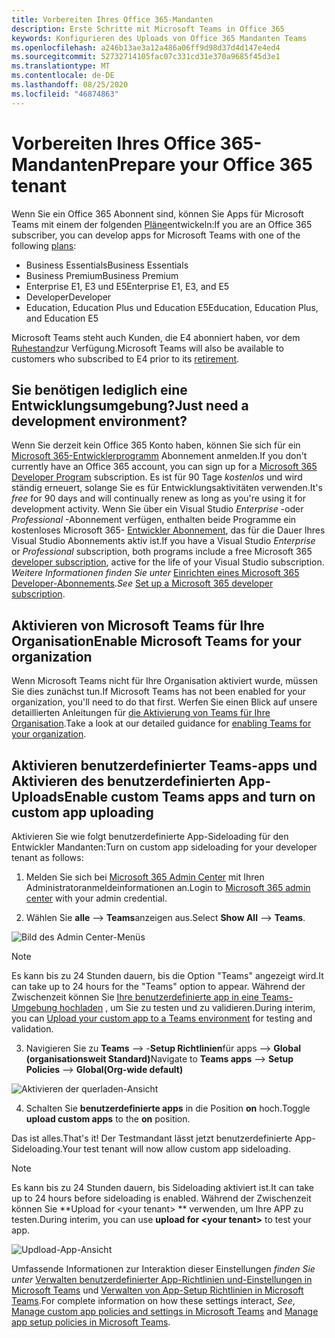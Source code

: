 ```yaml
---
title: Vorbereiten Ihres Office 365-Mandanten
description: Erste Schritte mit Microsoft Teams in Office 365
keywords: Konfigurieren des Uploads von Office 365 Mandanten Teams
ms.openlocfilehash: a246b13ae3a12a486a06ff9d98d37d4d147e4ed4
ms.sourcegitcommit: 52732714105fac07c331cd31e370a9685f45d3e1
ms.translationtype: MT
ms.contentlocale: de-DE
ms.lasthandoff: 08/25/2020
ms.locfileid: "46874863"
---
```

# <a name="prepare-your-office-365-tenant"></a><span data-ttu-id="c3ac9-104">Vorbereiten Ihres Office 365-Mandanten</span><span class="sxs-lookup"><span data-stu-id="c3ac9-104">Prepare your Office 365 tenant</span></span>

<span data-ttu-id="c3ac9-105">Wenn Sie ein Office 365 Abonnent sind, können Sie Apps für Microsoft Teams mit einem der folgenden [Pläne](https://products.office.com/business/compare-more-office-365-for-business-plans)entwickeln:</span><span class="sxs-lookup"><span data-stu-id="c3ac9-105">If you are an Office 365 subscriber, you can develop apps for Microsoft Teams with one of the following [plans](https://products.office.com/business/compare-more-office-365-for-business-plans):</span></span>

* <span data-ttu-id="c3ac9-106">Business Essentials</span><span class="sxs-lookup"><span data-stu-id="c3ac9-106">Business Essentials</span></span>
* <span data-ttu-id="c3ac9-107">Business Premium</span><span class="sxs-lookup"><span data-stu-id="c3ac9-107">Business Premium</span></span>
* <span data-ttu-id="c3ac9-108">Enterprise E1, E3 und E5</span><span class="sxs-lookup"><span data-stu-id="c3ac9-108">Enterprise E1, E3, and E5</span></span>
* <span data-ttu-id="c3ac9-109">Developer</span><span class="sxs-lookup"><span data-stu-id="c3ac9-109">Developer</span></span>
* <span data-ttu-id="c3ac9-110">Education, Education Plus und Education E5</span><span class="sxs-lookup"><span data-stu-id="c3ac9-110">Education, Education Plus, and Education E5</span></span>

<span data-ttu-id="c3ac9-111">Microsoft Teams steht auch Kunden, die E4 abonniert haben, vor dem [Ruhestand](https://support.office.com//article/important-information-for-office-365-enterprise-e4-customers-f9572348-43a2-43fa-a3d8-3b6c9c042147)zur Verfügung.</span><span class="sxs-lookup"><span data-stu-id="c3ac9-111">Microsoft Teams will also be available to customers who subscribed to E4 prior to its [retirement](https://support.office.com//article/important-information-for-office-365-enterprise-e4-customers-f9572348-43a2-43fa-a3d8-3b6c9c042147).</span></span>

## <a name="just-need-a-development-environment"></a><span data-ttu-id="c3ac9-112">Sie benötigen lediglich eine Entwicklungsumgebung?</span><span class="sxs-lookup"><span data-stu-id="c3ac9-112">Just need a development environment?</span></span>

<span data-ttu-id="c3ac9-113">Wenn Sie derzeit kein Office 365 Konto haben, können Sie sich für ein [Microsoft 365-Entwicklerprogramm](https://developer.microsoft.com/microsoft-365/dev-program) Abonnement anmelden.</span><span class="sxs-lookup"><span data-stu-id="c3ac9-113">If you don't currently have an Office 365 account, you can sign up for a [Microsoft 365 Developer Program](https://developer.microsoft.com/microsoft-365/dev-program) subscription.</span></span> <span data-ttu-id="c3ac9-114">Es ist für 90 Tage *kostenlos* und wird ständig erneuert, solange Sie es für Entwicklungsaktivitäten verwenden.</span><span class="sxs-lookup"><span data-stu-id="c3ac9-114">It's *free* for 90 days and will continually renew as long as you're using it for development activity.</span></span> <span data-ttu-id="c3ac9-115">Wenn Sie über ein Visual Studio *Enterprise* -oder *Professional* -Abonnement verfügen, enthalten beide Programme ein kostenloses Microsoft 365- [Entwickler Abonnement](https://aka.ms/MyVisualStudioBenefits), das für die Dauer Ihres Visual Studio Abonnements aktiv ist.</span><span class="sxs-lookup"><span data-stu-id="c3ac9-115">If you have a Visual Studio *Enterprise* or *Professional* subscription, both programs include a free Microsoft 365 [developer subscription](https://aka.ms/MyVisualStudioBenefits), active for the life of your Visual Studio subscription.</span></span> <span data-ttu-id="c3ac9-116">*Weitere Informationen finden Sie unter* [Einrichten eines Microsoft 365 Developer-Abonnements](https://docs.microsoft.com/office/developer-program/office-365-developer-program-get-started).</span><span class="sxs-lookup"><span data-stu-id="c3ac9-116">*See* [Set up a Microsoft 365 developer subscription](https://docs.microsoft.com/office/developer-program/office-365-developer-program-get-started).</span></span>

## <a name="enable-microsoft-teams-for-your-organization"></a><span data-ttu-id="c3ac9-117">Aktivieren von Microsoft Teams für Ihre Organisation</span><span class="sxs-lookup"><span data-stu-id="c3ac9-117">Enable Microsoft Teams for your organization</span></span> 

<span data-ttu-id="c3ac9-118">Wenn Microsoft Teams nicht für Ihre Organisation aktiviert wurde, müssen Sie dies zunächst tun.</span><span class="sxs-lookup"><span data-stu-id="c3ac9-118">If Microsoft Teams has not been enabled for your organization, you'll need to do that first.</span></span> <span data-ttu-id="c3ac9-119">Werfen Sie einen Blick auf unsere detaillierten Anleitungen für [die Aktivierung von Teams für Ihre Organisation](/microsoftteams/enable-features-office-365).</span><span class="sxs-lookup"><span data-stu-id="c3ac9-119">Take a look at our detailed guidance for [enabling Teams for your organization](/microsoftteams/enable-features-office-365).</span></span>

## <a name="enable-custom-teams-apps-and-turn-on-custom-app-uploading"></a><span data-ttu-id="c3ac9-120">Aktivieren benutzerdefinierter Teams-apps und Aktivieren des benutzerdefinierten App-Uploads</span><span class="sxs-lookup"><span data-stu-id="c3ac9-120">Enable custom Teams apps and turn on custom app uploading</span></span>

<span data-ttu-id="c3ac9-121">Aktivieren Sie wie folgt benutzerdefinierte App-Sideloading für den Entwickler Mandanten:</span><span class="sxs-lookup"><span data-stu-id="c3ac9-121">Turn on custom app sideloading for your developer tenant as follows:</span></span>

1. <span data-ttu-id="c3ac9-122">Melden Sie sich bei [Microsoft 365 Admin Center](https://admin.microsoft.com/Adminportal/Home?source=applauncher#/homepage#/) mit Ihren Administratoranmeldeinformationen an.</span><span class="sxs-lookup"><span data-stu-id="c3ac9-122">Login to [Microsoft 365 admin center](https://admin.microsoft.com/Adminportal/Home?source=applauncher#/homepage#/) with your admin credential.</span></span> 

2. <span data-ttu-id="c3ac9-123">Wählen Sie **alle**  -->  **Teams**anzeigen aus.</span><span class="sxs-lookup"><span data-stu-id="c3ac9-123">Select **Show All** --> **Teams**.</span></span> 

![Bild des Admin Center-Menüs](~/assets/images/prepare-test-tenant/admin-center.png)

> [!Note] 
> <span data-ttu-id="c3ac9-125">Es kann bis zu 24 Stunden dauern, bis die Option "Teams" angezeigt wird.</span><span class="sxs-lookup"><span data-stu-id="c3ac9-125">It can take up to 24 hours for the "Teams" option to appear.</span></span> <span data-ttu-id="c3ac9-126">Während der Zwischenzeit können Sie [Ihre benutzerdefinierte app in eine Teams-Umgebung hochladen](/microsoftteams/upload-custom-apps#validate) , um Sie zu testen und zu validieren.</span><span class="sxs-lookup"><span data-stu-id="c3ac9-126">During interim, you can [Upload your custom app to a Teams environment](/microsoftteams/upload-custom-apps#validate) for testing and validation.</span></span>

3. <span data-ttu-id="c3ac9-127">Navigieren Sie zu **Teams**  -->  -**Setup Richtlinien**für apps  -->  **Global (organisationsweit Standard)**</span><span class="sxs-lookup"><span data-stu-id="c3ac9-127">Navigate to **Teams apps** --> **Setup Policies** --> **Global(Org-wide default)**</span></span>  

![Aktivieren der querladen-Ansicht](~/assets/images/prepare-test-tenant/turn-on-sideload.png)

4. <span data-ttu-id="c3ac9-129">Schalten Sie **benutzerdefinierte apps** in die Position **on** hoch.</span><span class="sxs-lookup"><span data-stu-id="c3ac9-129">Toggle **upload custom apps** to the **on** position.</span></span>

<span data-ttu-id="c3ac9-130">Das ist alles.</span><span class="sxs-lookup"><span data-stu-id="c3ac9-130">That's it!</span></span> <span data-ttu-id="c3ac9-131">Der Testmandant lässt jetzt benutzerdefinierte App-Sideloading.</span><span class="sxs-lookup"><span data-stu-id="c3ac9-131">Your test tenant will now allow custom app sideloading.</span></span>

> [!Note] 
> <span data-ttu-id="c3ac9-132">Es kann bis zu 24 Stunden dauern, bis Sideloading aktiviert ist.</span><span class="sxs-lookup"><span data-stu-id="c3ac9-132">It can take up to 24 hours before sideloading is enabled.</span></span> <span data-ttu-id="c3ac9-133">Während der Zwischenzeit können Sie \*\*Upload for \<your tenant> \*\* verwenden, um Ihre APP zu testen.</span><span class="sxs-lookup"><span data-stu-id="c3ac9-133">During interim, you can use **upload for \<your tenant>** to test your app.</span></span>

![Updload-App-Ansicht](~/assets/images/prepare-test-tenant/upload-for-contoso.png)

<span data-ttu-id="c3ac9-135">Umfassende Informationen zur Interaktion dieser Einstellungen *finden Sie unter* [Verwalten benutzerdefinierter App-Richtlinien und-Einstellungen in Microsoft Teams](https://docs.microsoft.com/microsoftteams/teams-custom-app-policies-and-settings) und [Verwalten von App-Setup Richtlinien in Microsoft Teams](https://docs.microsoft.com/microsoftteams/teams-app-setup-policies).</span><span class="sxs-lookup"><span data-stu-id="c3ac9-135">For complete information on how these settings interact, *See*, [Manage custom app policies and settings in Microsoft Teams](https://docs.microsoft.com/microsoftteams/teams-custom-app-policies-and-settings) and [Manage app setup policies in Microsoft Teams](https://docs.microsoft.com/microsoftteams/teams-app-setup-policies).</span></span>
